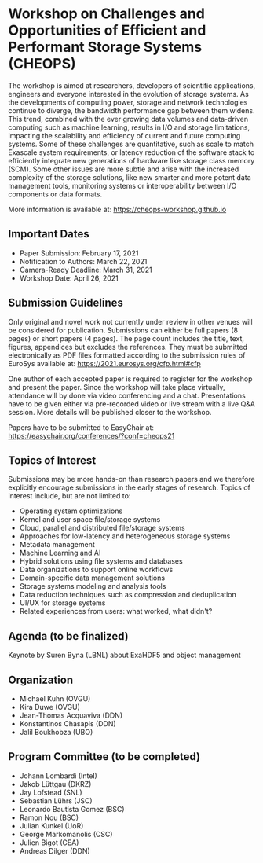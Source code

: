 # Workshop on Challenges and Opportunities of Efficient and Performant Storage Systems (CHEOPS)

The workshop is aimed at researchers, developers of scientific applications, engineers and everyone interested in the evolution of storage systems. As the developments of computing power, storage and network technologies continue to diverge, the bandwidth performance gap between them widens. This trend, combined with the ever growing data volumes and data-driven computing such as machine learning, results in I/O and storage limitations, impacting the scalability and efficiency of current and future computing systems. Some of these challenges are quantitative, such as scale to match Exascale system requirements, or latency reduction of the software stack  to efficiently integrate new generations of hardware like storage class memory (SCM). Some other issues are more subtle and arise with the increased complexity of the storage solutions, like new smarter and more potent data management tools, monitoring systems or interoperability between I/O components or data formats.

More information is available at: https://cheops-workshop.github.io

## Important Dates

- Paper Submission: February 17, 2021
- Notification to Authors: March 22, 2021
- Camera-Ready Deadline: March 31, 2021
- Workshop Date: April 26, 2021

## Submission Guidelines

Only original and novel work not currently under review in other venues will be considered for publication. 
Submissions can either be full papers (8 pages) or short papers (4 pages). The page count includes the title, text, figures, appendices but excludes the references. They must be submitted electronically as PDF files formatted according to the submission rules of EuroSys available at: https://2021.eurosys.org/cfp.html#cfp

One author of each accepted paper is required to register for the workshop and present the paper. Since the workshop will take place virtually, attendance will by done via video conferencing and a chat. Presentations have to be given either via pre-recorded video or live stream with a live Q&A session. More details will be published closer to the workshop.

Papers have to be submitted to EasyChair at: https://easychair.org/conferences/?conf=cheops21

## Topics of Interest

Submissions may be more hands-on than research papers and we therefore explicitly encourage submissions in the early stages of research. Topics of interest include, but are not limited to:

- Operating system optimizations
- Kernel and user space file/storage systems
- Cloud, parallel and distributed file/storage systems
- Approaches for low-latency and heterogeneous storage systems
- Metadata management
- Machine Learning and AI
- Hybrid solutions using file systems and databases
- Data organizations to support online workflows
- Domain-specific data management solutions
- Storage systems modeling and analysis tools
- Data reduction techniques such as compression and deduplication
- UI/UX for storage systems
- Related experiences from users: what worked, what didn't?

## Agenda (to be finalized)

Keynote by Suren Byna (LBNL) about ExaHDF5 and object management

## Organization

- Michael Kuhn (OVGU)
- Kira Duwe (OVGU)
- Jean-Thomas Acquaviva (DDN)
- Konstantinos Chasapis (DDN)
- Jalil Boukhobza (UBO)

## Program Committee (to be completed)

- Johann Lombardi (Intel)
- Jakob Lüttgau (DKRZ)
- Jay Lofstead (SNL)
- Sebastian Lührs (JSC)
- Leonardo Bautista Gomez (BSC)
- Ramon Nou (BSC)
- Julian Kunkel (UoR)
- George Markomanolis (CSC)
- Julien Bigot (CEA)
- Andreas Dilger (DDN)
